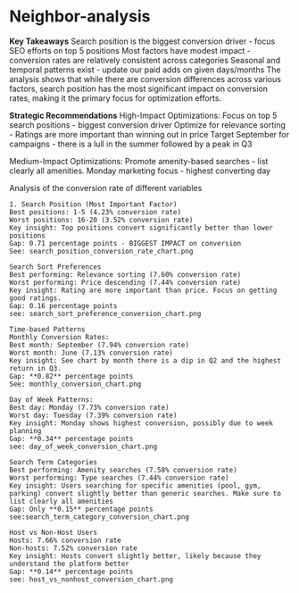 # Neighbor-analysis

**Key Takeaways**
Search position is the biggest conversion driver - focus SEO efforts on top 5 positions
Most factors have modest impact - conversion rates are relatively consistent across categories
Seasonal and temporal patterns exist - update our paid adds on given days/months
The analysis shows that while there are conversion differences across various factors, search position has the most significant impact on conversion rates, making it the primary focus for optimization efforts.


**Strategic Recommendations**
High-Impact Optimizations:
Focus on top 5 search positions - biggest conversion driver
Optimize for relevance sorting - Ratings are more important than winning out in price
Target September for campaigns - there is a lull in the summer followed by a peak in Q3

Medium-Impact Optimizations:
Promote amenity-based searches - list clearly all amenities.
Monday marketing focus - highest converting day


Analysis of the conversion rate of different variables

    1. Search Position (Most Important Factor)
    Best positions: 1-5 (4.23% conversion rate)
    Worst positions: 16-20 (3.52% conversion rate)
    Key insight: Top positions convert significantly better than lower positions
    Gap: 0.71 percentage points - BIGGEST IMPACT on conversion
    See: search_position_conversion_rate_chart.png
    
    Search Sort Preferences
    Best performing: Relevance sorting (7.60% conversion rate)
    Worst performing: Price descending (7.44% conversion rate)
    Key insight: Rating are more important than price. Focus on getting good ratings. 
    Gap: 0.16 percentage points 
    see: search_sort_preference_conversion_chart.png

    Time-based Patterns
    Monthly Conversion Rates:
    Best month: September (7.94% conversion rate)
    Worst month: June (7.13% conversion rate)
    Key insight: See chart by month there is a dip in Q2 and the highest return in Q3. 
    Gap: **0.82** percentage points
    See: monthly_conversion_chart.png
    
    Day of Week Patterns:
    Best day: Monday (7.73% conversion rate)
    Worst day: Tuesday (7.39% conversion rate)
    Key insight: Monday shows highest conversion, possibly due to week planning
    Gap: **0.34** percentage points
    see: day_of_week_conversion_chart.png
    
    Search Term Categories
    Best performing: Amenity searches (7.58% conversion rate)
    Worst performing: Type searches (7.44% conversion rate)
    Key insight: Users searching for specific amenities (pool, gym, parking) convert slightly better than generic searches. Make sure to list clearly all amenities
    Gap: Only **0.15** percentage points
    see:search_term_category_conversion_chart.png
    
    Host vs Non-Host Users
    Hosts: 7.66% conversion rate
    Non-hosts: 7.52% conversion rate
    Key insight: Hosts convert slightly better, likely because they understand the platform better
    Gap: **0.14** percentage points 
    see: host_vs_nonhost_conversion_chart.png

